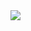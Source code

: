 <img src="https://cdn.discordapp.com/attachments/703464242241732631/949435564191543306/Program.png">
